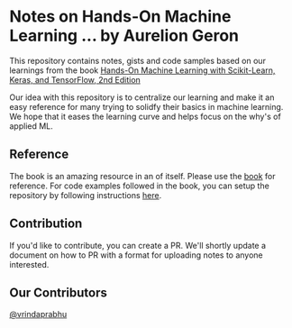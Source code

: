# Notes on Hands-On Machine Learning ... by Aurelion Geron
This repository contains notes, gists and code samples based on our learnings from the book [Hands-On Machine Learning with Scikit-Learn, Keras, and TensorFlow, 2nd Edition](https://www.oreilly.com/library/view/hands-on-machine-learning/9781492032632/)

Our idea with this repository is to centralize our learning and make it an easy reference for many trying to solidfy their basics in machine learning.
We hope that it eases the learning curve and helps focus on the why's of applied ML.

## Reference
The book is an amazing resource in an of itself. Please use the [book]() for reference. 
For code examples followed in the book, you can setup the repository by following instructions [here](https://github.com/ageron/handson-ml2).

## Contribution
If you'd like to contribute, you can create a PR. We'll shortly update a document on how to PR with a format for uploading notes to anyone interested.

## Our Contributors
[@vrindaprabhu](https://github.com/vrindaprabhu)
